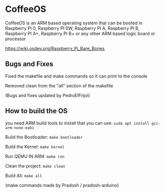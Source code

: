 # CoffeeOS

CoffeeOS is an ARM based operating system that can be booted in Raspberry PI 0, Raspberry PI 0W, Raspberry PI A, Raspberry PI B, Raspberry PI A+, Raspberry PI B+ or any other ARM based logic board or processor

https://wiki.osdev.org/Raspberry_Pi_Bare_Bones

## Bugs and Fixes
Fixed the makefile and make commands so it can print to the console

Removed clean from the "all" section of the makefile

(Bugs and fixes updated by PedroElFrijol)

## How to build the OS
you need ARM build tools to install that you can use: `sudo apt install gcc-arm-none-eabi`

Build the Bootloader:    `make bootloader`

Build the Kernel:        `make kernel`

Run QEMU IN ARM:         `make run`

Clean the project:       `make clean`

Build All:               `make all`

(make commands made by Pradosh / pradosh-arduino)
